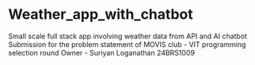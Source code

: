# Weather_app_with_chatbot
Small scale full stack app involving weather data from API and AI chatbot 
Submission for the problem statement of MOVIS club - VIT programming selection round
Owner - Suriyan Loganathan 24BRS1009
